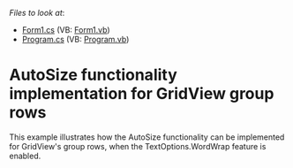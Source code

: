 <!-- default file list -->
*Files to look at*:

* [Form1.cs](./CS/CustomGridControl/Form1.cs) (VB: [Form1.vb](./VB/CustomGridControl/Form1.vb))
* [Program.cs](./CS/CustomGridControl/Program.cs) (VB: [Program.vb](./VB/CustomGridControl/Program.vb))
<!-- default file list end -->
# AutoSize functionality implementation for GridView group rows


<p>This example illustrates how the AutoSize functionality can be implemented for GridView's group rows, when the TextOptions.WordWrap feature is enabled.</p>

<br/>


